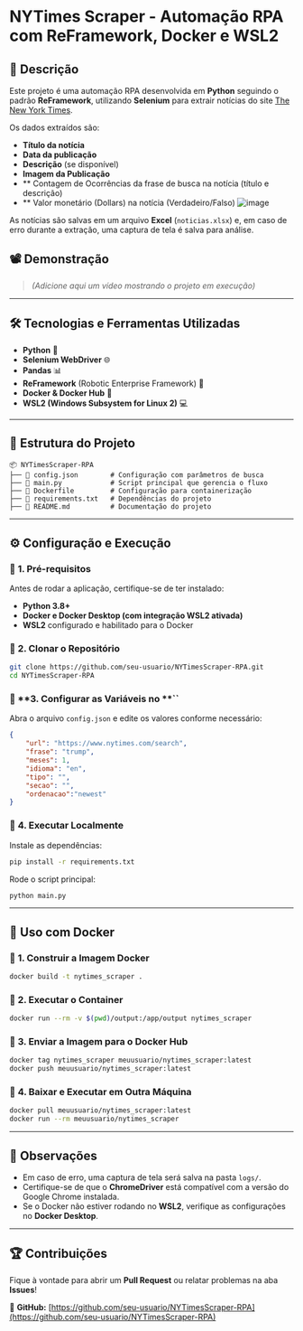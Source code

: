# NYTimes Scraper - Automação RPA com ReFramework, Docker e WSL2

## 📌 Descrição

Este projeto é uma automação RPA desenvolvida em **Python** seguindo o padrão **ReFramework**, utilizando **Selenium** para extrair notícias do site [The New York Times](https://www.nytimes.com/search).

Os dados extraídos são:

- **Título da notícia**
- **Data da publicação**
- **Descrição** (se disponível)
- **Imagem da Publicação**
- ** Contagem de Ocorrências da frase de busca na notícia (título e descrição)
- ** Valor monetário (Dollars) na notícia (Verdadeiro/Falso)
![image](https://github.com/user-attachments/assets/134b8628-fefe-4973-b33c-d5449d39afbf)


As notícias são salvas em um arquivo **Excel** (`noticias.xlsx`) e, em caso de erro durante a extração, uma captura de tela é salva para análise.

## 📽️ Demonstração

> *(Adicione aqui um vídeo mostrando o projeto em execução)*

---

## 🛠️ Tecnologias e Ferramentas Utilizadas

- **Python** 🐍
- **Selenium WebDriver** 🌐
- **Pandas** 📊
- **ReFramework** (Robotic Enterprise Framework) 🤖
- **Docker & Docker Hub** 🐳
- **WSL2 (Windows Subsystem for Linux 2)** 💻

---

## 📂 Estrutura do Projeto

```
📦 NYTimesScraper-RPA
├── 📜 config.json        # Configuração com parâmetros de busca
├── 📜 main.py            # Script principal que gerencia o fluxo
├── 📜 Dockerfile         # Configuração para containerização
├── 📜 requirements.txt   # Dependências do projeto
├── 📜 README.md          # Documentação do projeto
```

---

## ⚙️ Configuração e Execução

### 🔹 **1. Pré-requisitos**

Antes de rodar a aplicação, certifique-se de ter instalado:

- **Python 3.8+**
- **Docker e Docker Desktop (com integração WSL2 ativada)**
- **WSL2** configurado e habilitado para o Docker

### 🔹 **2. Clonar o Repositório**

```bash
git clone https://github.com/seu-usuario/NYTimesScraper-RPA.git
cd NYTimesScraper-RPA
```

### 🔹 **3. Configurar as Variáveis no **``

Abra o arquivo `config.json` e edite os valores conforme necessário:

```json
{
    "url": "https://www.nytimes.com/search",
    "frase": "trump",
    "meses": 1,
    "idioma": "en",
    "tipo": "",
    "secao": "",
    "ordenacao":"newest"
}
```

### 🔹 **4. Executar Localmente**

Instale as dependências:

```bash
pip install -r requirements.txt
```

Rode o script principal:

```bash
python main.py
```

---

## 🐳 Uso com Docker

### 🔹 **1. Construir a Imagem Docker**

```bash
docker build -t nytimes_scraper .
```

### 🔹 **2. Executar o Container**

```bash
docker run --rm -v $(pwd)/output:/app/output nytimes_scraper
```

### 🔹 **3. Enviar a Imagem para o Docker Hub**

```bash
docker tag nytimes_scraper meuusuario/nytimes_scraper:latest
docker push meuusuario/nytimes_scraper:latest
```

### 🔹 **4. Baixar e Executar em Outra Máquina**

```bash
docker pull meuusuario/nytimes_scraper:latest
docker run --rm meuusuario/nytimes_scraper
```

---

## 📝 Observações

- Em caso de erro, uma captura de tela será salva na pasta `logs/`.
- Certifique-se de que o **ChromeDriver** está compatível com a versão do Google Chrome instalada.
- Se o Docker não estiver rodando no **WSL2**, verifique as configurações no **Docker Desktop**.

---

## 🏆 Contribuições

Fique à vontade para abrir um **Pull Request** ou relatar problemas na aba **Issues**!

🔗 **GitHub:** [https://github.com/seu-usuario/NYTimesScraper-RPA](https://github.com/seu-usuario/NYTimesScraper-RPA)

